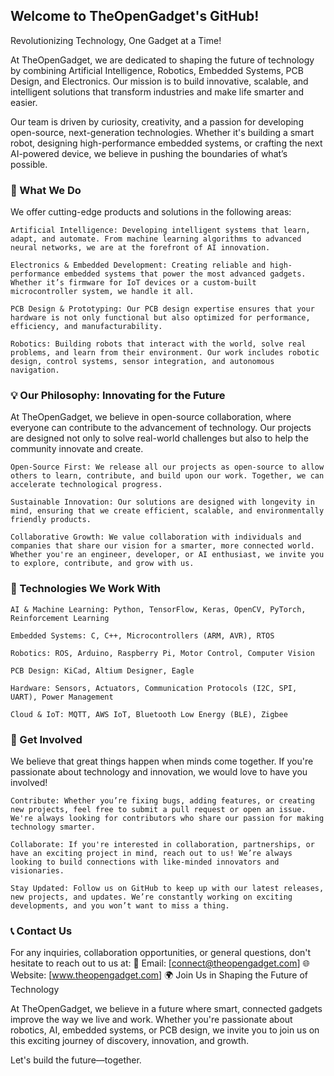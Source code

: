 ## Welcome to TheOpenGadget's GitHub!
Revolutionizing Technology, One Gadget at a Time!

At TheOpenGadget, we are dedicated to shaping the future of technology by combining Artificial Intelligence, Robotics, Embedded Systems, PCB Design, and Electronics. Our mission is to build innovative, scalable, and intelligent solutions that transform industries and make life smarter and easier.

Our team is driven by curiosity, creativity, and a passion for developing open-source, next-generation technologies. Whether it's building a smart robot, designing high-performance embedded systems, or crafting the next AI-powered device, we believe in pushing the boundaries of what’s possible.

### 🌟 What We Do

We offer cutting-edge products and solutions in the following areas:

    Artificial Intelligence: Developing intelligent systems that learn, adapt, and automate. From machine learning algorithms to advanced neural networks, we are at the forefront of AI innovation.

    Electronics & Embedded Development: Creating reliable and high-performance embedded systems that power the most advanced gadgets. Whether it’s firmware for IoT devices or a custom-built microcontroller system, we handle it all.

    PCB Design & Prototyping: Our PCB design expertise ensures that your hardware is not only functional but also optimized for performance, efficiency, and manufacturability.

    Robotics: Building robots that interact with the world, solve real problems, and learn from their environment. Our work includes robotic design, control systems, sensor integration, and autonomous navigation.

### 💡 Our Philosophy: Innovating for the Future

At TheOpenGadget, we believe in open-source collaboration, where everyone can contribute to the advancement of technology. Our projects are designed not only to solve real-world challenges but also to help the community innovate and create.

    Open-Source First: We release all our projects as open-source to allow others to learn, contribute, and build upon our work. Together, we can accelerate technological progress.

    Sustainable Innovation: Our solutions are designed with longevity in mind, ensuring that we create efficient, scalable, and environmentally friendly products.

    Collaborative Growth: We value collaboration with individuals and companies that share our vision for a smarter, more connected world. Whether you're an engineer, developer, or AI enthusiast, we invite you to explore, contribute, and grow with us.

### 🔧 Technologies We Work With

    AI & Machine Learning: Python, TensorFlow, Keras, OpenCV, PyTorch, Reinforcement Learning

    Embedded Systems: C, C++, Microcontrollers (ARM, AVR), RTOS

    Robotics: ROS, Arduino, Raspberry Pi, Motor Control, Computer Vision

    PCB Design: KiCad, Altium Designer, Eagle

    Hardware: Sensors, Actuators, Communication Protocols (I2C, SPI, UART), Power Management

    Cloud & IoT: MQTT, AWS IoT, Bluetooth Low Energy (BLE), Zigbee

### 🤝 Get Involved

We believe that great things happen when minds come together. If you're passionate about technology and innovation, we would love to have you involved!

    Contribute: Whether you’re fixing bugs, adding features, or creating new projects, feel free to submit a pull request or open an issue. We're always looking for contributors who share our passion for making technology smarter.

    Collaborate: If you're interested in collaboration, partnerships, or have an exciting project in mind, reach out to us! We’re always looking to build connections with like-minded innovators and visionaries.

    Stay Updated: Follow us on GitHub to keep up with our latest releases, new projects, and updates. We’re constantly working on exciting developments, and you won’t want to miss a thing.

### 📞 Contact Us

For any inquiries, collaboration opportunities, or general questions, don't hesitate to reach out to us at:
📧 Email: [connect@theopengadget.com]
🌐 Website: [www.theopengadget.com]
🌍 Join Us in Shaping the Future of Technology

At TheOpenGadget, we believe in a future where smart, connected gadgets improve the way we live and work. Whether you're passionate about robotics, AI, embedded systems, or PCB design, we invite you to join us on this exciting journey of discovery, innovation, and growth.

Let's build the future—together.

